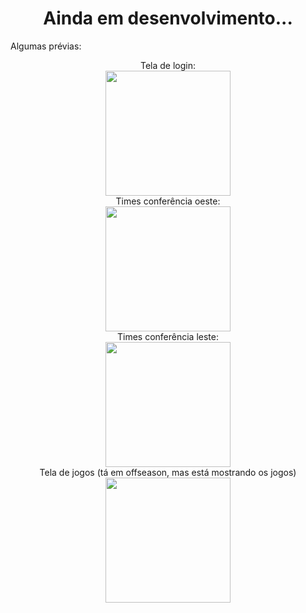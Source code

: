<h1 align="center">Ainda em desenvolvimento...</h1>



Algumas prévias:
<div align="center">
<span>Tela de login:</span>
  </div> 
<div align="center">
<img src="https://github.com/weesleycabral/FlutterNBAStats/assets/56273324/fd4f835f-cdb5-432a-8d7b-c76f2d4d63fd" width="200px" />
</div> 
<div align="center">
<span>Times conferência oeste:</span>
  </div> 
<div align="center">
<img src="https://github.com/weesleycabral/FlutterNBAStats/assets/56273324/d9fad181-968b-43e9-8b3e-12b5af3942c7" width="200px" />
</div> 
<div align="center">
<span>Times conferência leste:</span>
  </div> 
<div align="center">
<img src="https://github.com/weesleycabral/FlutterNBAStats/assets/56273324/f2b99230-61ed-4994-b8ae-029c8800245c" width="200px" />
</div> 
<div align="center">
<span>Tela de jogos (tá em offseason, mas está mostrando os jogos)</span>
  </div> 
<div align="center">
<img src="https://github.com/weesleycabral/FlutterNBAStats/assets/56273324/032cd7d9-c283-4ea8-a1c7-a335f5b7e87d" width="200px" />
</div> 



